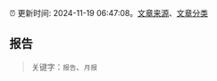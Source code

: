 :alarm_clock: 更新时间: 2024-11-19 06:47:08。[文章来源](/README.md)、[文章分类](/TAGS.md)

## 报告


> 关键字：`报告`、`月报`




